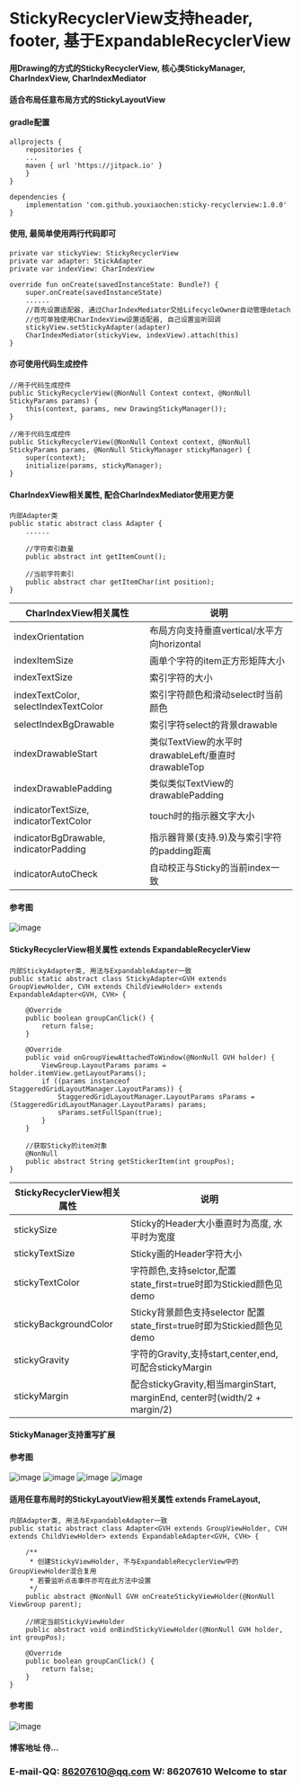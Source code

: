 # StickyRecyclerView支持header, footer, 基于ExpandableRecyclerView
#### 用Drawing的方式的StickyRecyclerView, 核心类StickyManager, CharIndexView, CharIndexMediator
#### 适合布局任意布局方式的StickyLayoutView

#### gradle配置
```
allprojects {
    repositories {
    ...
    maven { url 'https://jitpack.io' }
    }  
}

dependencies {
    implementation 'com.github.youxiaochen:sticky-recyclerview:1.0.0'
}
```

#### 使用, 最简单使用两行代码即可
```
private var stickyView: StickyRecyclerView
private var adapter: StickAdapter
private var indexView: CharIndexView

override fun onCreate(savedInstanceState: Bundle?) {
    super.onCreate(savedInstanceState)
    ......
    //首先设置适配器, 通过CharIndexMediator交给LifecycleOwner自动管理detach
    //也可单独使用CharIndexView设置适配器, 自己设置监听回调
    stickyView.setStickyAdapter(adapter)
    CharIndexMediator(stickyView, indexView).attach(this)
}

```

#### 亦可使用代码生成控件
```
//用于代码生成控件
public StickyRecyclerView(@NonNull Context context, @NonNull StickyParams params) {
    this(context, params, new DrawingStickyManager());
}

//用于代码生成控件
public StickyRecyclerView(@NonNull Context context, @NonNull StickyParams params, @NonNull StickyManager stickyManager) {
    super(context);
    initialize(params, stickyManager);
}
```

#### CharIndexView相关属性, 配合CharIndexMediator使用更方便
```
内部Adapter类
public static abstract class Adapter {
    ......
    
    //字符索引数量
    public abstract int getItemCount();

    //当前字符索引
    public abstract char getItemChar(int position);
}
```
| CharIndexView相关属性                     | 说明                                     |
|---------------------------------------|----------------------------------------|
| indexOrientation                      | 布局方向支持垂直vertical/水平方向horizontal        |
| indexItemSize                         | 画单个字符的item正方形矩阵大小                      |
| indexTextSize                         | 索引字符的大小                                |
| indexTextColor, selectIndexTextColor  | 索引字符颜色和滑动select时当前颜色                   |
| selectIndexBgDrawable                 | 索引字符select的背景drawable                  |
| indexDrawableStart                    | 类似TextView的水平时drawableLeft/垂直时drawableTop |
| indexDrawablePadding                  | 类似类似TextView的drawablePadding           |
| indicatorTextSize, indicatorTextColor | touch时的指示器文字大小                         |
| indicatorBgDrawable, indicatorPadding | 指示器背景(支持.9)及与索引字符的padding距离            |
| indicatorAutoCheck                    | 自动校正与Sticky的当前index一致                  |

#### 参考图
![image](image-and-apk/CharIndexView.png)

#### StickyRecyclerView相关属性 extends ExpandableRecyclerView
```
内部StickyAdapter类, 用法与ExpandableAdapter一致
public static abstract class StickyAdapter<GVH extends GroupViewHolder, CVH extends ChildViewHolder> extends ExpandableAdapter<GVH, CVH> {

    @Override
    public boolean groupCanClick() {
        return false;
    }

    @Override
    public void onGroupViewAttachedToWindow(@NonNull GVH holder) {
        ViewGroup.LayoutParams params = holder.itemView.getLayoutParams();
        if ((params instanceof StaggeredGridLayoutManager.LayoutParams)) {
            StaggeredGridLayoutManager.LayoutParams sParams = (StaggeredGridLayoutManager.LayoutParams) params;
            sParams.setFullSpan(true);
        }
    }

    //获取Sticky的item对象
    @NonNull
    public abstract String getStickerItem(int groupPos);
}
```
| StickyRecyclerView相关属性   | 说明                                                                    |
|--------------------------|-----------------------------------------------------------------------|
| stickySize               | Sticky的Header大小垂直时为高度, 水平时为宽度                                         |
| stickyTextSize           | Sticky画的Header字符大小                                                    |
| stickyTextColor          | 字符颜色,支持selctor,配置state_first=true时即为Stickied颜色见demo                   |
| stickyBackgroundColor    | Sticky背景颜色支持selector 配置state_first=true时即为Stickied颜色见demo             |
| stickyGravity            | 字符的Gravity,支持start,center,end, 可配合stickyMargin                        |
| stickyMargin             | 配合stickyGravity,相当marginStart, marginEnd, center时(width/2 + margin/2) |

#### StickyManager支持重写扩展

#### 参考图
![image](image-and-apk/gradient.gif)
![image](image-and-apk/CharIndexView.gif)
![image](image-and-apk/horizontal.gif)
![image](image-and-apk/some-LayouManager.gif)

#### 适用任意布局时的StickyLayoutView相关属性 extends FrameLayout, 
```
内部Adapter类, 用法与ExpandableAdapter一致
public static abstract class Adapter<GVH extends GroupViewHolder, CVH extends ChildViewHolder> extends ExpandableAdapter<GVH, CVH> {

    /**
     * 创建StickyViewHolder, 不与ExpandableRecyclerView中的GroupViewHolder混合复用
     * 若要监听点击事件亦可在此方法中设置
     */
    public abstract @NonNull GVH onCreateStickyViewHolder(@NonNull ViewGroup parent);

    //绑定当前StickyViewHolder
    public abstract void onBindStickyViewHolder(@NonNull GVH holder, int groupPos);

    @Override
    public boolean groupCanClick() {
        return false;
    }
}
```
#### 参考图
![image](image-and-apk/StickyLayoutView.gif)

#### 博客地址  侍...







### E-mail-QQ: 86207610@qq.com  W: 86207610   Welcome to star